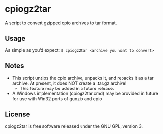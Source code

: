 # cpiogz2tar
 A script to convert gzipped cpio archives to tar format.

## Usage
As simple as you'd expect:
`$ cpiogz2tar <archive you want to convert>`

## Notes
- This script unzips the cpio archive, unpacks it, and repacks it as a tar archive. At present, it does NOT create a .tar.gz archive!
	- This feature may be added in a future release.
- A Windows implementation (cpiogz2tar.cmd) may be provided in future for use with Win32 ports of gunzip and cpio

## License
cpiogz2tar is free software released under the GNU GPL, version 3.